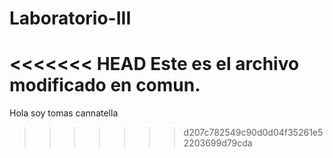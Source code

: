 # Laboratorio-III
<<<<<<< HEAD
Este es el archivo modificado en comun. 
=======

Hola soy tomas cannatella
>>>>>>> d207c782549c90d0d04f35261e52203699d79cda
